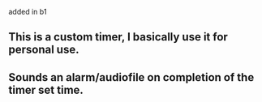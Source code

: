added in b1
## This is a custom timer, I basically use it for personal use.
## Sounds an alarm/audiofile on completion of the timer set time.
